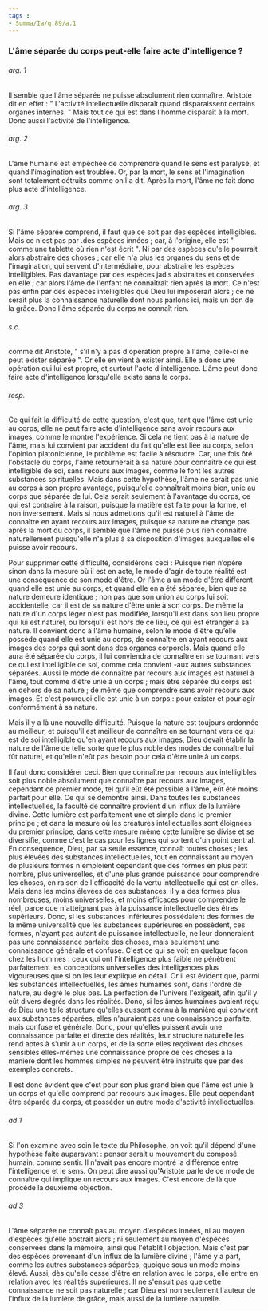 ```yaml
---
tags : 
- Summa/Ia/q.89/a.1
---
```


### L'âme séparée du corps peut-elle faire acte d'intelligence ?



###### arg. 1
Il semble que l'âme séparée ne puisse absolument rien connaître. Aristote dit en effet : " L'activité intellectuelle disparaît quand disparaissent certains organes internes. " Mais tout ce qui est dans l'homme disparaît à la mort. Donc aussi l'activité de l'intelligence. 

###### arg. 2
L'âme humaine est empêchée de comprendre quand le sens est paralysé, et quand l'imagination est troublée. Or, par la mort, le sens et l'imagination sont totalement détruits comme on l'a dit. Après la mort, l'âme ne fait donc plus acte d'intelligence. 

###### arg. 3
Si l'âme séparée comprend, il faut que ce soit par des espèces intelligibles. Mais ce n'est pas par .des espèces innées ; car, à l'origine, elle est " comme une tablette où rien n'est écrit ". Ni par des espèces qu'elle pourrait alors abstraire des choses ; car elle n'a plus les organes du sens et de l'imagination, qui servent d'intermédiaire, pour abstraire les espèces intelligibles. Pas davantage par des espèces jadis abstraites et conservées en elle ; car alors l'âme de l'enfant ne connaîtrait rien après la mort. Ce n'est pas enfin par des espèces intelligibles que Dieu lui imposerait alors ; ce ne serait plus la connaissance naturelle dont nous parlons ici, mais un don de la grâce. Donc l'âme séparée du corps ne connaît rien. 

###### s.c.
comme dit Aristote, " s'il n'y a pas d'opération propre à l'âme, celle-ci ne peut exister séparée ". Or elle en vient à exister ainsi. Elle a donc une opération qui lui est propre, et surtout l'acte d'intelligence. L'âme peut donc faire acte d'intelligence lorsqu'elle existe sans le corps. 

###### resp.
Ce qui fait la difficulté de cette question, c'est que, tant que l'âme est unie au corps, elle ne peut faire acte d'intelligence sans avoir recours aux images, comme le montre l'expérience. Si cela ne tient pas à la nature de l'âme, mais lui convient par accident du fait qu'elle est liée au corps, selon l'opinion platonicienne, le problème est facile à résoudre. Car, une fois ôté l'obstacle du corps, l'âme retournerait à sa nature pour connaître ce qui est intelligible de soi, sans recours aux images, comme le font les autres substances spirituelles. Mais dans cette hypothèse, l'âme ne serait pas unie au corps à son propre avantage, puisqu'elle connaîtrait moins bien, unie au corps que séparée de lui. Cela serait seulement à l'avantage du corps, ce qui est contraire à la raison, puisque la matière est faite pour la forme, et non inversement. Mais si nous admettons qu'il est naturel à l'âme de connaître en ayant recours aux images, puisque sa nature ne change pas après la mort du corps, il semble que l'âme ne puisse plus rien connaître naturellement puisqu'elle n'a plus à sa disposition d'images auxquelles elle puisse avoir recours. 

Pour supprimer cette difficulté, considérons ceci : Puisque rien n’opère sinon dans la mesure où il est en acte, le mode d'agir de toute réalité est une conséquence de son mode d'être. Or l'âme a un mode d'être différent quand elle est unie au corps, et quand elle en a été séparée, bien que sa nature demeure identique ; non pas que son union au corps lui soit accidentelle, car il est de sa nature d'être unie à son corps. De même la nature d'un corps léger n'est pas modifiée, lorsqu'il est dans son lieu propre qui lui est naturel, ou lorsqu'il est hors de ce lieu, ce qui est étranger à sa nature. Il convient donc à l'âme humaine, selon le mode d'être qu’elle possède quand elle est unie au corps, de connaître en ayant recours aux images des corps qui sont dans des organes corporels. Mais quand elle aura été séparée du corps, il lui conviendra de connaître en se tournant vers ce qui est intelligible de soi, comme cela convient -aux autres substances séparées. Aussi le mode de connaître par recours aux images est naturel à l'âme, tout comme d'être unie à un corps ; mais être séparée du corps est en dehors de sa nature ; de même que comprendre sans avoir recours aux images. Et c'est pourquoi elle est unie à un corps : pour exister et pour agir conformément à sa nature. 

Mais il y a là une nouvelle difficulté. Puisque la nature est toujours ordonnée au meilleur, et puisqu'il est meilleur de connaître en se tournant vers ce qui est de soi intelligible qu'en ayant recours aux images, Dieu devait établir la nature de l'âme de telle sorte que le plus noble des modes de connaître lui fût naturel, et qu'elle n'eût pas besoin pour cela d'être unie à un corps. 

Il faut donc considérer ceci. Bien que connaître par recours aux intelligibles soit plus noble absolument que connaître par recours aux images, cependant ce premier mode, tel qu'il eût été possible à l'âme, eût été moins parfait pour elle. Ce qui se démontre ainsi. Dans toutes les substances intellectuelles, la faculté de connaître provient d'un influx de la lumière divine. Cette lumière est parfaitement une et simple dans le premier principe ; et dans la mesure où les créatures intellectuelles sont éloignées du premier principe, dans cette mesure même cette lumière se divise et se diversifie, comme c'est le cas pour les lignes qui sortent d'un point central. En conséquence, Dieu, par sa seule essence, connaît toutes choses ; les plus élevées des substances intellectuelles, tout en connaissant au moyen de plusieurs formes n'emploient cependant que des formes en plus petit nombre, plus universelles, et d'une plus grande puissance pour comprendre les choses, en raison de l'efficacité de la vertu intellectuelle qui est en elles. Mais dans les moins élevées de ces substances, il y a des formes plus nombreuses, moins universelles, et moins efficaces pour comprendre le réel, parce que n'atteignant pas à la puissance intellectuelle des êtres supérieurs. Donc, si les substances inférieures possédaient des formes de la même universalité que les substances supérieures en possèdent, ces formes, n'ayant pas autant de puissance intellectuelle, ne leur donneraient pas une connaissance parfaite des choses, mais seulement une connaissance générale et confuse. C'est ce qui se voit en quelque façon chez les hommes : ceux qui ont l'intelligence plus faible ne pénètrent parfaitement les conceptions universelles des intelligences plus vigoureuses que si on les leur explique en détail. Or il est évident que, parmi les substances intellectuelles, les âmes humaines sont, dans l'ordre de nature, au degré le plus bas. La perfection de l'univers l'exigeait, afin qu'il y eût divers degrés dans les réalités. Donc, si les âmes humaines avaient reçu de Dieu une telle structure qu'elles eussent connu à la manière qui convient aux substances séparées, elles n'auraient pas une connaissance parfaite, mais confuse et générale. Donc, pour qu'elles puissent avoir une connaissance parfaite et directe des réalités, leur structure naturelle les rend aptes à s'unir à un corps, et de la sorte elles reçoivent des choses sensibles elles-mêmes une connaissance propre de ces choses à la manière dont les hommes simples ne peuvent être instruits que par des exemples concrets. 

Il est donc évident que c'est pour son plus grand bien que l'âme est unie à un corps et qu'elle comprend par recours aux images. Elle peut cependant être séparée du corps, et posséder un autre mode d'activité intellectuelles. 

###### ad 1
Si l'on examine avec soin le texte du Philosophe, on voit qu'il dépend d'une hypothèse faite auparavant : penser serait u mouvement du composé humain, comme sentir. Il n'avait pas encore montré la différence entre l'intelligence et le sens. On peut dire aussi qu'Aristote parle de ce mode de connaître qui implique un recours aux images. C'est encore de là que procède la deuxième objection. 

###### ad 3
L'âme séparée ne connaît pas au moyen d'espèces innées, ni au moyen d'espèces qu'elle abstrait alors ; ni seulement au moyen d'espèces conservées dans la mémoire, ainsi que l'établit l'objection. Mais c'est par des espèces provenant d'un influx de la lumière divine ; l'âme y a part, comme les autres substances séparées, quoique sous un mode moins élevé. Aussi, dès qu'elle cesse d'être en relation avec le corps, elle entre en relation avec les réalités supérieures. Il ne s'ensuit pas que cette connaissance ne soit pas naturelle ; car Dieu est non seulement l'auteur de l'influx de la lumière de grâce, mais aussi de la lumière naturelle. 

